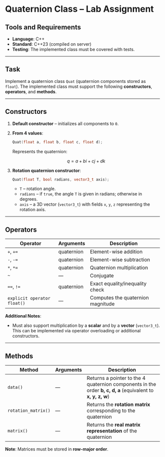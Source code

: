 # Quaternion Class – Lab Assignment

## Tools and Requirements

* **Language**: C++
* **Standard**: C++23 (compiled on server)
* **Testing**: The implemented class must be covered with tests.

---

## Task

Implement a quaternion class `Quat` (quaternion components stored as `float`).
The implemented class must support the following **constructors**, **operators**, and **methods**.

---

## Constructors

1. **Default constructor** – initializes all components to `0`.
2. **From 4 values**:

   ```cpp
   Quat(float a, float b, float c, float d);
   ```

   Represents the quaternion:

   $$
   q = a + b i + c j + d k
   $$
3. **Rotation quaternion constructor**:

   ```cpp
   Quat(float T, bool radians, vector3_t axis);
   ```

   * `T` – rotation angle.
   * `radians` – if `true`, the angle `T` is given in radians; otherwise in degrees.
   * `axis` – a 3D vector (`vector3_t`) with fields `x`, `y`, `z` representing the rotation axis.

---

## Operators

| Operator                    | Arguments  | Description                       |
| --------------------------- | ---------- | --------------------------------- |
| `+`, `+=`                   | quaternion | Element-wise addition             |
| `-`, `-=`                   | quaternion | Element-wise subtraction          |
| `*`, `*=`                   | quaternion | Quaternion multiplication         |
| `~`                         | —          | Conjugate                         |
| `==`, `!=`                  | quaternion | Exact equality/inequality check   |
| `explicit operator float()` | —          | Computes the quaternion magnitude |

**Additional Notes**:

* Must also support multiplication by a **scalar** and by a **vector** (`vector3_t`).
  This can be implemented via operator overloading or additional constructors.

---

## Methods

| Method              | Arguments | Description                                                                                                 |
| ------------------- | --------- | ----------------------------------------------------------------------------------------------------------- |
| `data()`            | —         | Returns a pointer to the 4 quaternion components in the order **b, c, d, a** (equivalent to **x, y, z, w**) |
| `rotation_matrix()` | —         | Returns the **rotation matrix** corresponding to the quaternion                                             |
| `matrix()`          | —         | Returns the **real matrix representation** of the quaternion                                                |

**Note**: Matrices must be stored in **row-major order**.
